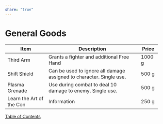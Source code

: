 ```yaml
---
share: "true"
---
```


# General Goods    
    
| Item | Description | Price |    
| ---- | ---- | ---- |    
| Third Arm | Grants a fighter and additional Free Hand | 1000 g |    
| Shift Shield | Can be used to ignore all damage assigned to character. Single use. | 500 g |    
| Plasma Grenade | Use during combat to deal 10 damage to enemy. Single use. | 500 g |    
| Learn the Art of the Con | Information | 250 g |    
    
[Table of Contents](./Table-of-Contents.html)